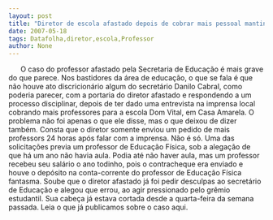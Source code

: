 ```yaml
---
layout: post
title: "Diretor de escola afastado depois de cobrar mais pessoal mantinha professor fantasma na folha"
date: 2007-05-18
tags: Datafolha,diretor,escola,Professor
author: None
---
```

&nbsp;
&nbsp;
&nbsp;
O caso do professor afastado pela Secretaria de Educa&ccedil;&atilde;o &eacute; mais grave do que parece.
Nos bastidores da &aacute;rea de educa&ccedil;&atilde;o, o que se fala &eacute; que n&atilde;o houve ato discricion&aacute;rio algum do secret&aacute;rio Danilo Cabral, como poderia parecer, com a portaria do diretor afastado e respondendo a um processo disciplinar, depois de ter dado uma entrevista na imprensa local cobrando mais professores para a escola Dom Vital, em Casa Amarela.
O problema n&atilde;o foi apenas o que ele disse, mas o que deixou de dizer tamb&eacute;m. Consta que o diretor somente enviou um pedido de mais professors 24 horas ap&oacute;s falar com a imprensa. N&atilde;o &eacute; s&oacute;. Uma das solicita&ccedil;&otilde;es previa um professor de Educa&ccedil;&atilde;o F&iacute;sica, sob a alega&ccedil;&atilde;o de que h&aacute; um ano n&atilde;o havia aula.
Podia at&eacute; n&atilde;o haver aula, mas um professor recebeu seu sal&aacute;rio o ano todinho, pois o contracheque era enviado e houve o dep&oacute;sito na conta-corrente do professor de Educa&ccedil;&atilde;o F&iacute;sica fantasma.
Soube que o diretor afastado j&aacute; foi pedir desculpas ao secret&aacute;rio de Educa&ccedil;&atilde;o e alegou que errou, ao agir pressionado pelo gr&ecirc;mio estudantil. Sua cabe&ccedil;a j&aacute; estava cortada desde a quarta-feira da semana passada.
Leia o que j&aacute; publicamos sobre o caso aqui. 